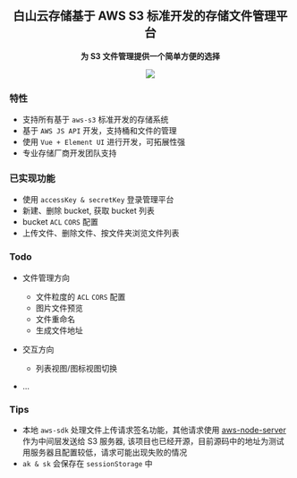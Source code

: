 <h2 align="center">白山云存储基于 AWS S3 标准开发的存储文件管理平台</h2>
<p align="center"><b>为 S3 文件管理提供一个简单方便的选择</b></p>

<div align="center">

![](https://ss.bscstorage.com/front-end-resource/preview-console.png)

</div>

### 特性

- 支持所有基于 `aws-s3` 标准开发的存储系统
- 基于 `AWS JS API` 开发，支持桶和文件的管理
- 使用 `Vue + Element UI` 进行开发，可拓展性强
- 专业存储厂商开发团队支持

### 已实现功能

- 使用 `accessKey & secretKey` 登录管理平台
- 新建、删除 bucket, 获取 bucket 列表
- bucket `ACL` `CORS` 配置
- 上传文件、删除文件、按文件夹浏览文件列表

### Todo

- 文件管理方向
  - 文件粒度的 `ACL` `CORS` 配置
  - 图片文件预览
  - 文件重命名
  - 生成文件地址

- 交互方向
  - 列表视图/图标视图切换

- ...

### Tips

- 本地 `aws-sdk` 处理文件上传请求签名功能，其他请求使用 [aws-node-server](https://github.com/bsc-s2/aws-s3-node-server) 作为中间层发送给 S3 服务器, 该项目也已经开源，目前源码中的地址为测试用服务器且配置较低，请求可能出现失败的情况
- `ak & sk` 会保存在 `sessionStorage` 中
